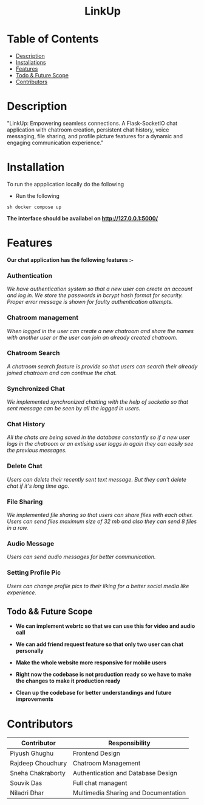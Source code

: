 <center>
  <h1>LinkUp</h1>
</center>

# Table of Contents
- [Description](#Description)
- [Installations](#Installation)
- [Features](#Features)
- [Todo & Future Scope](#Todo--Future-Scope)
- [Contributors](#Contributors)


# Description
"LinkUp: Empowering seamless connections. A Flask-SocketIO chat application with chatroom creation, persistent chat history, voice messaging, file sharing, and profile picture features for a dynamic and engaging communication experience."

# Installation

To run the appplication locally do the following

* Run the following

``sh
docker compose up
``

**The interface should be availabel on http://127.0.0.1:5000/**


# Features
**Our chat application has the following features :-** 

### Authentication

*We have authentication system so that a new user can create an account and log in. We store the passwords in bcrypt hash format for security. Proper error message is shown for faulty authentication attempts.*


### Chatroom management

*When logged in the user can create a new chatroom and share the names with another user or the user can join an already created chatroom.*


### Chatroom Search

*A chatroom search feature is provide so that users can search their already joined chatroom and can continue the chat.*


### Synchronized Chat

*We implemented synchronized chatting with the help of socketio so that sent message can be seen by all the logged in users.* 


### Chat History

*All the chats are being saved in the database constantly so if a new user logs in the chatroom or an extising user loggs in again they can easily see the previous messages.*


### Delete Chat

*Users can delete their recently sent text message. But they can't delete chat if it's long time ago.*  


### File Sharing

*We implemented file sharing so that users can share files with each other. Users can send files maximum size of 32 mb and also they can send 8 files in a row.* 


### Audio Message

*Users can send audio messages for better communication.*


### Setting Profile Pic
*Users can change profile pics to their liking for a better social media like experience.*

## Todo && Future Scope

- **We can implement webrtc so that we can use this for video and audio call**

- **We can add friend request feature so that only two user can chat personally**

- **Make the whole website more responsive for mobile users**

- **Right now the codebase is not production ready so we have to make the changes to make it production ready**

- **Clean up the codebase for better understandings and future improvements**

# Contributors

| Contributor   | Responsibility     |
| ------------- | ------------------- |
| Piyush Ghughu      | Frontend Design |
| Rajdeep Choudhury    | Chatroom Management       |
| Sneha Chakraborty  | Authentication and Database Design             |
| Souvik Das | Full chat managent |
| Niladri Dhar | Multimedia Sharing and Documentation |









